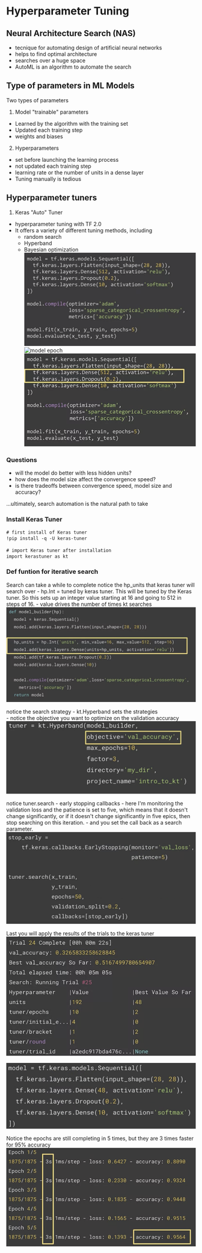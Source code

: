 # Hyperparameter Tuning

## Neural Architecture Search (NAS) 
- tecnique for automating design of artificial neural networks
- helps to find optimal architecture
- searches over a huge space
- AutoML is an algorithm to automate the search

## Type of parameters in ML Models
Two types of parameters
1. Model "trainable" parameters
  - Learned by the algorithm with the training set
  - Updated each training step  
  - weights and biases
2. Hyperparameters
  - set before launching the learning process
  - not updated each training step
  - learning rate or the number of units in a dense layer
  - Tuning manually is tedious 

## Hyperparameter tuners
1. Keras "Auto" Tuner
  - hyperparameter tuning with TF 2.0
  - It offers a variety of different tuning methods, including
      - random search
      - Hyperband
      - Bayesian optimization
![basic model](./images/basic-model.png)
![model epoch](./images/model-epoch.png)
![model parameters](./images/model-params.png)

### Questions
- will the model do better with less hidden units?
- how does the model size affect the convergence speed?
- is there tradeoffs between convergence speed, model size and accuracy?

...ultimately, search automation is the natural path to take

### Install Keras Tuner
```
# first install of Keras tuner
!pip install -q -U keras-tuner

# import Keras tuner after installation
import kerastuner as kt
```

### Def funtion for iterative search
Search can take a while to complete
notice the hp_units that keras tuner will search over
    - hp.Int = tuned by keras tuner. This will be tuned by the Keras tuner. So this sets up an integer value starting at 16 and going to 512 in steps of 16.
    - value  drives the number of times kt searches
![iterative search](./images/func-iterative-search.png)

notice the search strategy
    - kt.Hyperband sets the strategies  
    - notice the objective you want to optimize on the validation accuracy
![search hyperband](./images/model-hyperband.png)

notice tuner.search
    - early stopping callbacks
    - here I'm monitoring the validation loss and the patience is set to five, which means that it doesn't change significantly, or if it doesn't change significantly in five epics, then stop searching on this iteration. 
    - and you set the call back as a search parameter.
![early stopping](./images/early-stop.png)

Last you will apply the results of the trials to the keras tuner
![trial results](./images/hyper-trials.png)

![trial applied](./images/trial-applied.png)

Notice the epochs are still completing in 5 times, but they are 3 times faster for 95% accuracy
![train output](./images/train-output.png)

